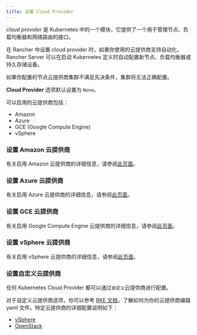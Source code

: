 ```yaml
---
title: 设置 Cloud Provider
---
```

_cloud provider_ 是 Kubernetes 中的一个模块，它提供了一个用于管理节点、负载均衡器和网络路由的接口。

在 Rancher 中设置 cloud provider 时，如果你使用的云提供商支持自动化，Rancher Server 可以在启动 Kubernetes 定义时自动配置新节点、负载均衡器或持久存储设备。

如果你配置的节点云提供商集群不满足先决条件，集群将无法正确配置。

**Cloud Provider** 选项默认设置为 `None`。

可以启用的云提供商包括：

* Amazon
* Azure
* GCE (Google Compute Engine)
* vSphere

### 设置 Amazon 云提供商

有关启用 Amazon 云提供商的详细信息，请参阅[此页面](../how-to-guides/new-user-guides/kubernetes-clusters-in-rancher-setup/launch-kubernetes-with-rancher/set-up-cloud-providers/other-cloud-providers/amazon.md)。

### 设置 Azure 云提供商

有关启用 Azure 云提供商的详细信息，请参阅[此页面](../how-to-guides/new-user-guides/kubernetes-clusters-in-rancher-setup/launch-kubernetes-with-rancher/set-up-cloud-providers/other-cloud-providers/azure.md)。

### 设置 GCE 云提供商

有关启用 Google Compute Engine 云提供商的详细信息，请参阅[此页面](../how-to-guides/new-user-guides/kubernetes-clusters-in-rancher-setup/launch-kubernetes-with-rancher/set-up-cloud-providers/other-cloud-providers/google-compute-engine.md)。

### 设置 vSphere 云提供商

有关启用 vSphere 云提供商的详细信息，请参阅[此页面](vsphere-cloud-provider.md)。

### 设置自定义云提供商

任何 Kubernetes Cloud Provider 都可以通过`自定义`云提供商进行配置。

对于自定义云提供商选项，你可以参考 [RKE 文档](https://rancher.com/docs/rke/latest/en/config-options/cloud-providers/)，了解如何为你的云提供商编辑 yaml 文件。特定云提供商的详细配置说明如下：

* [vSphere](https://rancher.com/docs/rke/latest/en/config-options/cloud-providercluster-provisioning/rke-clusters/cloud-providers/vsphere/)
* [OpenStack](https://rancher.com/docs/rke/latest/en/config-options/cloud-providers/openstack/)
